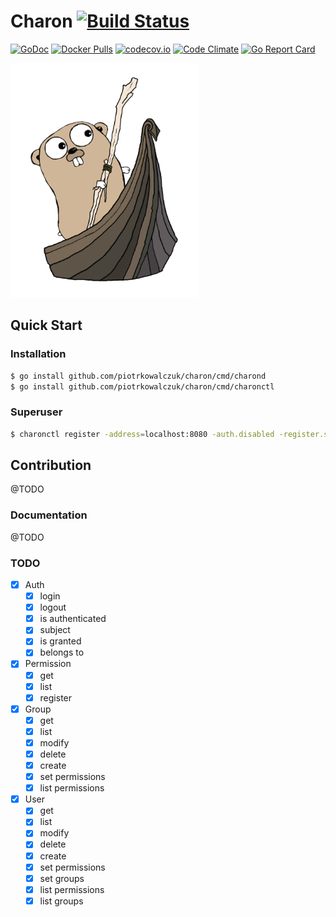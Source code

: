 # Charon [![Build Status](https://travis-ci.org/piotrkowalczuk/charon.svg?branch=master)](https://travis-ci.org/piotrkowalczuk/charon)

[![GoDoc](https://godoc.org/github.com/piotrkowalczuk/charon?status.svg)](http://godoc.org/github.com/piotrkowalczuk/charon)
[![Docker Pulls](https://img.shields.io/docker/pulls/piotrkowalczuk/charon.svg?maxAge=604800)](https://hub.docker.com/r/piotrkowalczuk/charon/)
[![codecov.io](https://codecov.io/github/piotrkowalczuk/charon/coverage.svg?branch=master)](https://codecov.io/github/piotrkowalczuk/charon?branch=master)
[![Code Climate](https://codeclimate.com/github/piotrkowalczuk/charon/badges/gpa.svg)](https://codeclimate.com/github/piotrkowalczuk/charon)
[![Go Report Card](https://goreportcard.com/badge/github.com/piotrkowalczuk/charon)](https://goreportcard.com/report/github.com/piotrkowalczuk/charon)

<img src="/data/logo/charon.png?raw=true" width="300">

## Quick Start

### Installation

```bash
$ go install github.com/piotrkowalczuk/charon/cmd/charond
$ go install github.com/piotrkowalczuk/charon/cmd/charonctl
```

### Superuser

```bash
$ charonctl register -address=localhost:8080 -auth.disabled -register.superuser=true -register.username="j.snow@gmail.com" -register.password=123 -register.firstname=John -register.lastname=Snow
```

## Contribution

@TODO

### Documentation

@TODO

### TODO
- [x] Auth
    - [x] login
    - [x] logout
    - [x] is authenticated
    - [x] subject
    - [x] is granted
    - [x] belongs to
- [x] Permission
	- [x] get
    - [x] list
    - [x] register
- [x] Group
    - [x] get
    - [x] list
    - [x] modify
    - [x] delete
    - [x] create
    - [x] set permissions
    - [x] list permissions
- [x] User
    - [x] get
    - [x] list
    - [x] modify
    - [x] delete
    - [x] create
    - [x] set permissions
    - [x] set groups
    - [x] list permissions
    - [x] list groups
